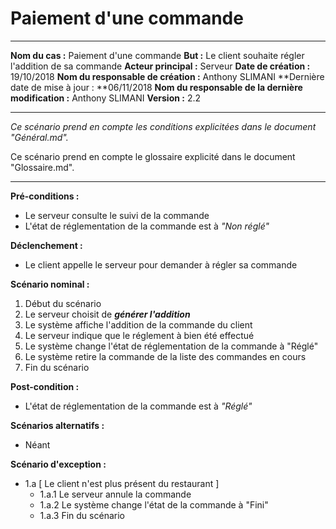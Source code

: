 # Paiement d'une commande

------

**Nom du cas :** Paiement d'une commande
**But :** Le client souhaite régler l'addition de sa commande
**Acteur principal :** Serveur
**Date de création :** 19/10/2018
**Nom du responsable de création :** Anthony SLIMANI
**Dernière date de mise à jour : **06/11/2018
**Nom du responsable de la dernière modification :** Anthony SLIMANI
**Version :** 2.2

------

*Ce scénario prend en compte les conditions explicitées dans le document "Général.md".*

Ce scénario prend en compte le glossaire explicité dans le document "Glossaire.md".

------

**Pré-conditions :**  

- Le serveur consulte le suivi de la commande
- L'état de réglementation de la commande est à *"Non réglé"*

**Déclenchement :** 

- Le client appelle le serveur pour demander à régler sa commande

**Scénario nominal :**  

1. Début du scénario
2. Le serveur choisit de ***générer l'addition***
3. Le système affiche l'addition de la commande du client
4. Le serveur indique que le réglement à bien été effectué
5. Le système change l'état de réglementation de la commande à "Réglé"
6. Le système retire la commande de la liste des commandes en cours
7. Fin du scénario

**Post-condition :**

- L'état de réglementation de la commande est à *"Réglé"*

**Scénarios alternatifs :**  

- Néant

**Scénario d'exception :**  

- 1.a [ Le client n'est plus présent du restaurant ]
  - 1.a.1 Le serveur annule la commande
  - 1.a.2 Le système change l'état de la commande à "Fini"
  - 1.a.3 Fin du scénario
